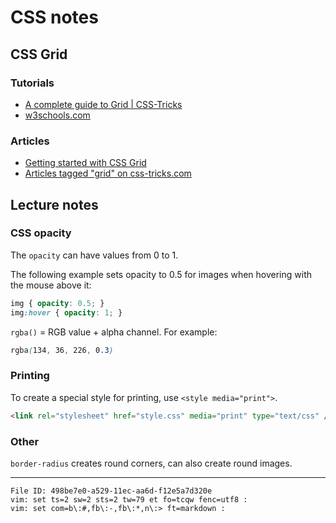 # CSS notes

## CSS Grid

### Tutorials

  - [A complete guide to Grid | CSS-Tricks](https://css-tricks.com/snippets/css/complete-guide-grid/)
  - [w3schools.com](https://w3schools.com/css)

### Articles

  - [Getting started with CSS Grid](https://css-tricks.com/getting-started-css-grid/)
  - [Articles tagged "grid" on css-tricks.com](https://css-tricks.com/tag/grid/)

## Lecture notes

### CSS opacity

The `opacity` can have values from 0 to 1.

The following example sets opacity to 0.5 for images when hovering with the 
mouse above it:

``` css
img { opacity: 0.5; }
img:hover { opacity: 1; }
```

`rgba()` = RGB value + alpha channel. For example:

``` css
rgba(134, 36, 226, 0.3)
```

### Printing

To create a special style for printing, use `<style media="print">`.

``` html
<link rel="stylesheet" href="style.css" media="print" type="text/css" />
```

### Other

`border-radius` creates round corners, can also create round images.

----

    File ID: 498be7e0-a529-11ec-aa6d-f12e5a7d320e
    vim: set ts=2 sw=2 sts=2 tw=79 et fo=tcqw fenc=utf8 :
    vim: set com=b\:#,fb\:-,fb\:*,n\:> ft=markdown :
